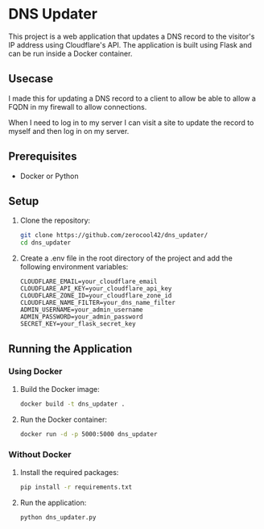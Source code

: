 # DNS Updater

This project is a web application that updates a DNS record to the visitor's IP address using Cloudflare's API. The application is built using Flask and can be run inside a Docker container.

## Usecase
I made this for updating a DNS record to a client to allow be able to allow a FQDN in my firewall to allow connections. 

When I need to log in to my server I can visit a site to update the record to myself and then log in on my server.  

## Prerequisites

- Docker or Python

## Setup

1. Clone the repository:
    ```sh
    git clone https://github.com/zerocool42/dns_updater/
    cd dns_updater
    ```

2. Create a .env file in the root directory of the project and add the following environment variables:
    ```env
    CLOUDFLARE_EMAIL=your_cloudflare_email
    CLOUDFLARE_API_KEY=your_cloudflare_api_key
    CLOUDFLARE_ZONE_ID=your_cloudflare_zone_id
    CLOUDFLARE_NAME_FILTER=your_dns_name_filter
    ADMIN_USERNAME=your_admin_username
    ADMIN_PASSWORD=your_admin_password
    SECRET_KEY=your_flask_secret_key
    ```

## Running the Application

### Using Docker

1. Build the Docker image:
    ```sh
    docker build -t dns_updater .
    ```

2. Run the Docker container:
    ```sh
    docker run -d -p 5000:5000 dns_updater
    ```

### Without Docker

1. Install the required packages:
    ```sh
    pip install -r requirements.txt
    ```

2. Run the application:
    ```sh
    python dns_updater.py
    ```
